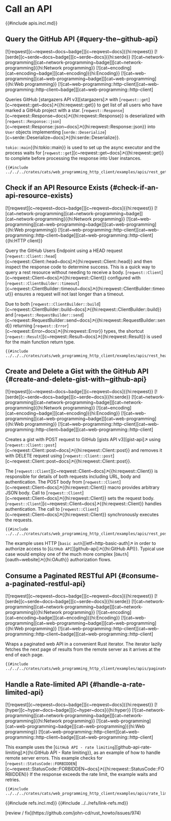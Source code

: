# Call an API

{{#include apis.incl.md}}

## Query the GitHub API {#query-the~github-api}

[![reqwest][c~reqwest~docs~badge]][c~reqwest~docs]{{hi:reqwest}} [![serde][c~serde~docs~badge]][c~serde~docs]{{hi:serde}} [![cat~network-programming][cat~network-programming~badge]][cat~network-programming]{{hi:Network programming}} [![cat~encoding][cat~encoding~badge]][cat~encoding]{{hi:Encoding}} [![cat~web-programming][cat~web-programming~badge]][cat~web-programming]{{hi:Web programming}} [![cat~web-programming::http-client][cat~web-programming::http-client~badge]][cat~web-programming::http-client]

Queries GitHub [stargazers API v3][stargazers]↗ with [`reqwest::get`][c~reqwest::get~docs]↗{{hi:reqwest::get}} to get list of all users who have marked a GitHub project with a star. [`reqwest::Response`][c~reqwest::Response~docs]↗{{hi:reqwest::Response}} is deserialized with [`reqwest::Response::json`][c~reqwest::Response::json~docs]↗{{hi:reqwest::Response::json}} into `User` objects implementing [`serde::Deserialize`][c~serde::Deserialize~docs]↗{{hi:serde::Deserialize}}.

`tokio::main`{{hi:tokio::main}} is used to set up the async executor and the process waits for [`reqwest::get`][c~reqwest::get~docs]↗{{hi:reqwest::get}} to complete before processing the response into User instances.

```rust,editable
{{#include ../../../crates/cats/web_programming_http_client/examples/apis/rest_get.rs:example}}
```

## Check if an API Resource Exists {#check-if-an-api-resource-exists}

[![reqwest][c~reqwest~docs~badge]][c~reqwest~docs]{{hi:reqwest}} [![cat~network-programming][cat~network-programming~badge]][cat~network-programming]{{hi:Network programming}} [![cat~web-programming][cat~web-programming~badge]][cat~web-programming]{{hi:Web programming}} [![cat~web-programming::http-client][cat~web-programming::http-client~badge]][cat~web-programming::http-client]{{hi:HTTP client}}

Query the GitHub Users Endpoint using a HEAD request [`reqwest::Client::head`][c~reqwest::Client::head~docs]↗{{hi:reqwest::Client::head}} and then inspect the response code to determine success. This is a quick way to query a rest resource without needing to receive a body. [`reqwest::Client`][c~reqwest::Client~docs]↗{{hi:reqwest::Client}} configured with [`reqwest::ClientBuilder::timeout`][c~reqwest::ClientBuilder::timeout~docs]↗{{hi:reqwest::ClientBuilder::timeout}} ensures a request will not last longer than a timeout.

Due to both [`reqwest::ClientBuilder::build`][c~reqwest::ClientBuilder::build~docs]↗{{hi:reqwest::ClientBuilder::build}} and [`reqwest::RequestBuilder::send`][c~reqwest::RequestBuilder::send~docs]↗{{hi:reqwest::RequestBuilder::send}} returning [`reqwest::Error`][c~reqwest::Error~docs]↗{{hi:reqwest::Error}} types, the shortcut [`reqwest::Result`][c~reqwest::Result~docs]↗{{hi:reqwest::Result}} is used for the main function return type.

```rust,editable
{{#include ../../../crates/cats/web_programming_http_client/examples/apis/rest_head.rs:example}}
```

## Create and Delete a Gist with the GitHub API {#create-and-delete-gist-with~github-api}

[![reqwest][c~reqwest~docs~badge]][c~reqwest~docs]{{hi:reqwest}} [![serde][c~serde~docs~badge]][c~serde~docs]{{hi:serde}} [![cat~network-programming][cat~network-programming~badge]][cat~network-programming]{{hi:Network programming}} [![cat~encoding][cat~encoding~badge]][cat~encoding]{{hi:Encoding}} [![cat~web-programming][cat~web-programming~badge]][cat~web-programming]{{hi:Web programming}} [![cat~web-programming::http-client][cat~web-programming::http-client~badge]][cat~web-programming::http-client]

Creates a gist with POST request to GitHub [gists API v3][gist-api]↗ using [`reqwest::Client::post`][c~reqwest::Client::post~docs]↗{{hi:reqwest::Client::post}} and removes it with DELETE request using [`reqwest::Client::post`][c~reqwest::Client::post~docs]↗{{hi:reqwest::Client::post}}.

The [`reqwest::Client`][c~reqwest::Client~docs]↗{{hi:reqwest::Client}} is responsible for details of both requests including URL, body and authentication. The POST body from [`reqwest::Client`][c~reqwest::Client~docs]↗{{hi:reqwest::Client}} macro provides arbitrary JSON body. Call to [`reqwest::Client`][c~reqwest::Client~docs]↗{{hi:reqwest::Client}} sets the request body. [`reqwest::Client`][c~reqwest::Client~docs]↗{{hi:reqwest::Client}} handles authentication. The call to [`reqwest::Client`][c~reqwest::Client~docs]↗{{hi:reqwest::Client}} synchronously executes the requests.

```rust,editable
{{#include ../../../crates/cats/web_programming_http_client/examples/apis/rest_post.rs:example}}
```

The example uses HTTP [`basic auth`][ietf~http-basic-auth]↗ in order to authorize access to [`GitHub API`][github-api]↗{{hi:GitHub API}}. Typical use case would employ one of the much more complex [`OAuth`][oauth~website]↗{{hi:OAuth}} authorization flows.

## Consume a Paginated RESTful API {#consume-a-paginated-restful-api}

[![reqwest][c~reqwest~docs~badge]][c~reqwest~docs]{{hi:reqwest}} [![serde][c~serde~docs~badge]][c~serde~docs]{{hi:serde}} [![cat~network-programming][cat~network-programming~badge]][cat~network-programming]{{hi:Network programming}} [![cat~encoding][cat~encoding~badge]][cat~encoding]{{hi:Encoding}} [![cat~web-programming][cat~web-programming~badge]][cat~web-programming]{{hi:Web programming}} [![cat~web-programming::http-client][cat~web-programming::http-client~badge]][cat~web-programming::http-client]

Wraps a paginated web API in a convenient Rust iterator. The iterator lazily fetches the next page of results from the remote server as it arrives at the end of each page.

```rust,editable
{{#include ../../../crates/cats/web_programming_http_client/examples/apis/paginated.rs:example}}
```

## Handle a Rate-limited API {#handle-a-rate-limited-api}

[![reqwest][c~reqwest~docs~badge]][c~reqwest~docs]{{hi:reqwest}} [![hyper][c~hyper~docs~badge]][c~hyper~docs]{{hi:hyper}} [![cat~network-programming][cat~network-programming~badge]][cat~network-programming]{{hi:Network programming}} [![cat~web-programming][cat~web-programming~badge]][cat~web-programming]{{hi:Web programming}} [![cat~web-programming::http-client][cat~web-programming::http-client~badge]][cat~web-programming::http-client]

This example uses the [`GitHub API - rate limiting`][github-api-rate-limiting]↗{{hi:GitHub API - Rate limiting}}, as an example of how to handle remote server errors. This example checks for [`reqwest::StatusCode::FORBIDDEN`][c~reqwest::StatusCode::FORBIDDEN~docs]↗{{hi:reqwest::StatusCode::FORBIDDEN}} If the response exceeds the rate limit, the example waits and retries.

```rust,editable
{{#include ../../../crates/cats/web_programming_http_client/examples/apis/rate_limited.rs:example}}
```

{{#include refs.incl.md}}
{{#include ../../refs/link-refs.md}}

<div class="hidden">
[review / fix](https://github.com/john-cd/rust_howto/issues/974)
</div>
